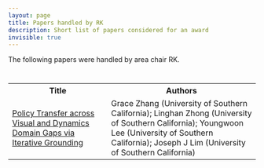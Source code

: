 ```yaml
---
layout: page
title: Papers handled by RK
description: Short list of papers considered for an award
invisible: true
---
```


The following papers were handled by area chair RK.

<table class="table" style="margin-top: 40px;">
<tr><th width="40%">Title</th><th width="60%">Authors</th></tr>

<tr><td><a href="../papers/006/">Policy Transfer across Visual and Dynamics Domain Gaps via Iterative Grounding</a></td><td>Grace Zhang (University of Southern California); Linghan Zhong (University of Southern California); Youngwoon Lee (University of Southern California); Joseph J Lim (University of Southern California)</td></tr>

</table>

